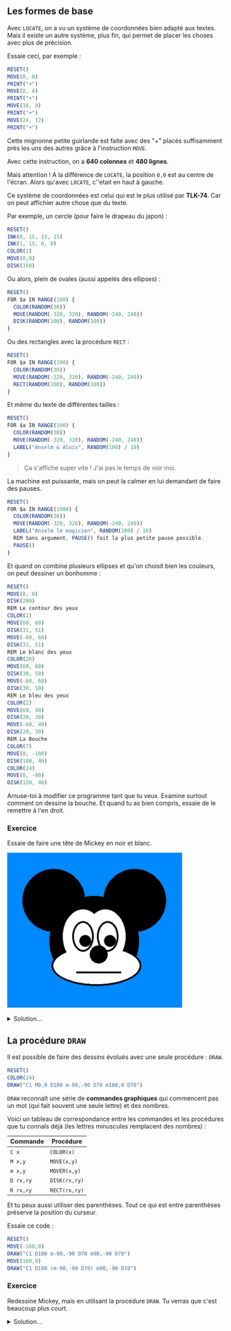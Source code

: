
## Les formes de base

Avec `LOCATE`, on a vu un système de coordonnées bien adapté aux textes.
Mais il existe un autre système, plus fin, qui permet de placer les choses
avec plus de précision.

Essaie ceci, par exemple :

```ts
RESET()
MOVE(0, 0)
PRINT("+")
MOVE(8, 4)
PRINT("+")
MOVE(16, 8)
PRINT("+")
MOVE(24, 12)
PRINT("+")
```

Cette mignonne petite guirlande est faite avec des "+" placés suffisamment près
les uns des autres grâce à l'instruction `MOVE`.

Avec cette instruction, on a __640 colonnes__ et __480 lignes__.

Mais attention ! A la différence de `LOCATE`, la position `0,0` est au centre de l'écran.
Alors qu'avec `LOCATE`, c''etait en haut à gauche.

Ce système de coordonnées est celui qui est le plus utilisé par __TLK-74__.
Car on peut affichier autre chose que du texte.

Par exemple, un cercle (pour faire le drapeau du japon) :

```ts
RESET()
INK(0, 15, 15, 15)
INK(1, 15, 0, 0)
COLOR(1)
MOVE(0,0)
DISK(150)
```

Ou alors, plein de ovales (aussi appelés des ellipses) :

```ts
RESET()
FOR $a IN RANGE(100) {
  COLOR(RANDOM(30))
  MOVE(RANDOM(-320, 320), RANDOM(-240, 240))
  DISK(RANDOM(100), RANDOM(100))
}
```

Ou des rectangles avec la procédure `RECT` :

```ts
RESET()
FOR $a IN RANGE(100) {
  COLOR(RANDOM(30))
  MOVE(RANDOM(-320, 320), RANDOM(-240, 240))
  RECT(RANDOM(100), RANDOM(100))
}
```

Et même du texte de différentes tailles :

```ts
RESET()
FOR $a IN RANGE(100) {
  COLOR(RANDOM(30))
  MOVE(RANDOM(-320, 320), RANDOM(-240, 240))
  LABEL("Anselm & Alois", RANDOM(100) / 10)
}
```

> Ça s'affiche super vite ! J'ai pas le temps de voir moi.

La machine est puissante, mais on peut la calmer en lui demandant de faire des pauses.

```ts
RESET()
FOR $a IN RANGE(1000) {
  COLOR(RANDOM(30))
  MOVE(RANDOM(-320, 320), RANDOM(-240, 240))
  LABEL("Anselm le magicien", RANDOM(100) / 10)
  REM Sans argument, PAUSE() fait la plus petite pause possible.
  PAUSE()
}
```

Et quand on combine plusieurs ellipses et qu'on choisit bien les couleurs,
on peut dessiner un bonhomme :

```ts
RESET()
MOVE(0, 0)
DISK(200)
REM Le contour des yeux
COLOR(1)
MOVE(60, 60)
DISK(31, 51)
MOVE(-60, 60)
DISK(31, 51)
REM Le blanc des yeux
COLOR(26)
MOVE(60, 60)
DISK(30, 50)
MOVE(-60, 60)
DISK(30, 50)
REM Le bleu des yeux
COLOR(2)
MOVE(60, 40)
DISK(20, 30)
MOVE(-60, 40)
DISK(20, 30)
REM La Bouche
COLOR(7)
MOVE(0, -100)
DISK(100, 40)
COLOR(24)
MOVE(0, -80)
DISK(120, 40)
```

Amuse-toi à modifier ce programme tant que tu veux.
Examine surtout comment on dessine la bouche.
Et quand tu as bien compris, essaie de le remettre à l'en droit.

### Exercice

Essaie de faire une tête de Mickey en noir et blanc.

![Tête de Mickey](../mickey.webp)

<details>
<summary>Solution...</summary>

```ts
RESET()
CLS(11)
$x = 0
$y = 0
$noir = 1
$blanc = 26
color($noir)
rem Cheveux
move($x,$y)
disk(100)
rem Oreilles
MOVEr(-90, -90)
DISK(70)
MOVER(180,0)
disk(70)
mover(-90,90)
rem Visage (bas)
mover(5,55)
color($noir)
disk(100,45)
color($blanc)
disk(96,41)
mover(-5,-55)
rem Visage (haut)
mover(-25,-10)
color($blanc)
disk(45,60)
mover(50,0)
disk(45,60)
mover(-25,10)
REM Oeil gauche
mover(-25,-10)
COLOR($noir)
disk(24,34)
COLOR($blanc)
disk(20,30)
color($noir)
mover(5,10)
disk(13)
mover(25,0)
REM Oeil droit
mover(25,-10)
COLOR($noir)
disk(24,34)
COLOR($blanc)
disk(20,30)
color($noir)
mover(5,10)
disk(13)
mover(-25,10)
rem Nez
mover(0,20)
color($noir)
disk(20)
mover(0,-20)
rem Bouche
mover(0, 60)
color($noir)
rect(50,2)
```

</details>

## La procédure `DRAW`

Il est possible de faire des dessins évolués avec une seule procédure : `DRAW`.

```ts
RESET()
COLOR(24)
DRAW("C1 M0,0 D100 m-90,-90 D70 m180,0 D70")
```

`DRAW` reconnaît une série de __commandes graphiques__ qui commencent pas un mot (qui fait souvent une seule lettre) et des nombres.

Voici un tableau de correspondance entre les commandes et les procédures que tu connaîs déjà
(les lettres minuscules remplacent des nombres) :

| Commande | Procédure |
| -------- | --------- |
| `C x` | `COLOR(x)` |
| `M x,y` | `MOVE(x,y)` |
| `m x,y` | `MOVER(x,y)` |
| `D rx,ry` | `DISK(rx,ry)` |
| `R rx,ry` | `RECT(rx,ry)` |

Et tu peux aussi utiliser des parenthèses. Tout ce qui est entre parenthèses préserve la position du curseur.

Essaie ce code :

```ts
RESET()
MOVE(-160,0)
DRAW("C1 D100 m-90,-90 D70 m90,-90 D70")
MOVE(160,0)
DRAW("C1 D100 (m-90,-90 D70) m90,-90 D70")
```

### Exercice

Redessine Mickey, mais en utilisant la procédure `DRAW`. Tu verras que c'est beaucoup plus court.

<details>
<summary>Solution...</summary>

```ts
RESET()
cls(11)
MOVE(0,0)
$oeil = "C1D24,34C26D20,30C1m5,10D13"
DRAW(
    "C1D100(m-90,-90D70)(m90,-90D70)",
    "(C1m5,55D100,45C26D96,41)",
    "C26(m-25,-10D45,60)(m25,-10D45,60)",
    "(m-25,-10", $oeil, ")",
    "(m25,-10", $oeil, ")",
    "(m5,27C1D20)",
    "(C1m10,60R50,2)",
)
```

Note comme j'ai utilisé une variale pour réduire encore plus le code.

</details>

